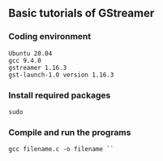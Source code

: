 ## Basic tutorials of GStreamer

### Coding environment
```
Ubuntu 20.04
gcc 9.4.0
gstreamer 1.16.3 
gst-launch-1.0 version 1.16.3
```
### Install required packages

```
sudo 
```

### Compile and run the programs
```
gcc filename.c -o filename ``  
```
